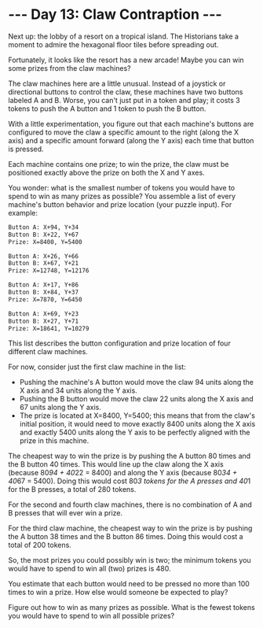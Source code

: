 # --- Day 13: Claw Contraption ---

Next up: the lobby of a resort on a tropical island. The Historians take a
moment to admire the hexagonal floor tiles before spreading out.

Fortunately, it looks like the resort has a new arcade! Maybe you can win some
prizes from the claw machines?

The claw machines here are a little unusual. Instead of a joystick or
directional buttons to control the claw, these machines have two buttons labeled
A and B. Worse, you can't just put in a token and play; it costs 3 tokens to
push the A button and 1 token to push the B button.

With a little experimentation, you figure out that each machine's buttons are
configured to move the claw a specific amount to the right (along the X axis)
and a specific amount forward (along the Y axis) each time that button is
pressed.

Each machine contains one prize; to win the prize, the claw must be positioned
exactly above the prize on both the X and Y axes.

You wonder: what is the smallest number of tokens you would have to spend to win
as many prizes as possible? You assemble a list of every machine's button
behavior and prize location (your puzzle input). For example:

```txt
Button A: X+94, Y+34
Button B: X+22, Y+67
Prize: X=8400, Y=5400

Button A: X+26, Y+66
Button B: X+67, Y+21
Prize: X=12748, Y=12176

Button A: X+17, Y+86
Button B: X+84, Y+37
Prize: X=7870, Y=6450

Button A: X+69, Y+23
Button B: X+27, Y+71
Prize: X=18641, Y=10279
```

This list describes the button configuration and prize location of four
different claw machines.

For now, consider just the first claw machine in the list:

- Pushing the machine's A button would move the claw 94 units along the X axis
  and 34 units along the Y axis.
- Pushing the B button would move the claw 22 units along the X axis and 67
  units along the Y axis.
- The prize is located at X=8400, Y=5400; this means that from the claw's
  initial position, it would need to move exactly 8400 units along the X axis
  and exactly 5400 units along the Y axis to be perfectly aligned with the prize
  in this machine.

The cheapest way to win the prize is by pushing the A button 80 times and the B
button 40 times. This would line up the claw along the X axis (because 80*94 +
40*22 = 8400) and along the Y axis (because 80*34 + 40*67 = 5400). Doing this
would cost 80*3 tokens for the A presses and 40*1 for the B presses, a total of
280 tokens.

For the second and fourth claw machines, there is no combination of A and B
presses that will ever win a prize.

For the third claw machine, the cheapest way to win the prize is by pushing the
A button 38 times and the B button 86 times. Doing this would cost a total of
200 tokens.

So, the most prizes you could possibly win is two; the minimum tokens you would
have to spend to win all (two) prizes is 480.

You estimate that each button would need to be pressed no more than 100 times to
win a prize. How else would someone be expected to play?

Figure out how to win as many prizes as possible. What is the fewest tokens you
would have to spend to win all possible prizes?
